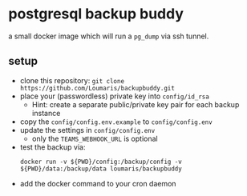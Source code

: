 # postgresql backup buddy

a small docker image which will run a `pg_dump` via ssh tunnel.

## setup

* clone this repository: `git clone https://github.com/Loumaris/backupbuddy.git`
* place your (passwordless) private key into `config/id_rsa`
  * Hint: create a separate public/private key pair for each backup instance
* copy the `config/config.env.example` to `config/config.env`
* update the settings in `config/config.env`
  * only the `TEAMS_WEBHOOK_URL` is optional
* test the backup via:
  ```
  docker run -v ${PWD}/config:/backup/config -v ${PWD}/data:/backup/data loumaris/backupbuddy
  ```
* add the docker command to your cron daemon